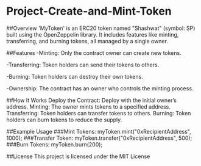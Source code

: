 # Project-Create-and-Mint-Token


##Overview
'MyToken' is an ERC20 token named "Shashwat" (symbol: SP) built using the OpenZeppelin library. It includes features like minting, transferring, and burning tokens, all managed by a single owner.


##Features
-Minting: Only the contract owner can create new tokens.

-Transferring: Token holders can send their tokens to others.

-Burning: Token holders can destroy their own tokens.

-Ownership: The contract has an owner who controls the minting process.


##How It Works
Deploy the Contract: Deploy with the initial owner’s address.
Minting: The owner mints tokens to a specified address.
Transferring: Token holders can transfer tokens to others.
Burning: Token holders can burn tokens to reduce the supply.


##Example Usage
###Mint Tokens: myToken.mint("0xRecipientAddress", 1000);
###Transfer Token: myToken.transfer("0xRecipientAddress", 500);
###Burn Tokens: myToken.burn(200);

##License
This project is licensed under the MIT License
